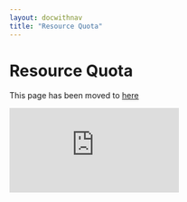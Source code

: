 ```yaml
---
layout: docwithnav
title: "Resource Quota"
---
```

<!-- BEGIN MUNGE: UNVERSIONED_WARNING -->


<!-- END MUNGE: UNVERSIONED_WARNING -->

Resource Quota
========================================
This page has been moved to [here](../../admin/resourcequota/README.html)



<!-- BEGIN MUNGE: IS_VERSIONED -->
<!-- TAG IS_VERSIONED -->
<!-- END MUNGE: IS_VERSIONED -->


<!-- BEGIN MUNGE: GENERATED_ANALYTICS -->
[![Analytics](https://kubernetes-site.appspot.com/UA-36037335-10/GitHub/docs/user-guide/resourcequota/README.md?pixel)]()
<!-- END MUNGE: GENERATED_ANALYTICS -->

